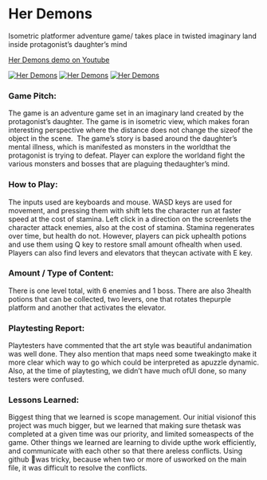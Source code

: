 # Her Demons

Isometric platformer adventure game/ takes place in twisted imaginary land inside protagonist’s daughter’s mind   

[Her Demons demo on Youtube](https://www.youtube.com/watch?v=YKiCCrpeONI)   

[![Her Demons](https://img.youtube.com/vi/0fa3i2y19Mg/1.jpg)](https://www.youtube.com/watch?v=0fa3i2y19Mg) [![Her Demons](https://img.youtube.com/vi/0fa3i2y19Mg/2.jpg)](https://www.youtube.com/watch?v=0fa3i2y19Mg) [![Her Demons](https://img.youtube.com/vi/0fa3i2y19Mg/3.jpg)](https://www.youtube.com/watch?v=0fa3i2y19Mg)  

### Game​ ​Pitch:   
The​ ​game​ ​is​ ​an​ ​adventure​ ​game​ ​set​ ​in​ ​an​ ​imaginary​ ​land​ ​created​ ​by​ ​the​ ​protagonist’s​ ​daughter.
The​ ​game​ ​is​ ​in​ ​isometric​ ​view,​ ​which​ ​makes​ ​for​ ​an​ ​interesting​ ​perspective​ ​where​ ​the​ ​distance
does​ ​not​ ​change​ ​the​ ​size​ ​of​ ​the​ ​object​ ​in​ ​the​ ​scene.​ ​ ​The​ ​game’s​ ​story​ ​is​ ​based​ ​around​ ​the
daughter’s​ ​mental​ ​illness,​ ​which​ ​is​ ​manifested​ ​as​ ​monsters​ ​in​ ​the​ ​world​ ​that​ ​the​ ​protagonist​ ​is
trying​ ​to​ ​defeat.​ ​Player​ ​can​ ​explore​ ​the​ ​world​ ​and​ ​fight​ ​the​ ​various​ ​monsters​ ​and​ ​bosses​ ​that​ ​are
plaguing​ ​the​ ​daughter’s​ ​mind.

### How​ ​to​ ​Play:   
The​ ​inputs​ ​used​ ​are​ ​keyboards​ ​and​ ​mouse.​ ​WASD​ ​keys​ ​are​ ​used​ ​for​ ​movement,​ ​and​ ​pressing
them​ ​with​ ​shift​ ​lets​ ​the​ ​character​ ​run​ ​at​ ​faster​ ​speed​ ​at​ ​the​ ​cost​ ​of​ ​stamina.​ ​Left​ ​click​ ​in​ ​a
direction​ ​on​ ​the​ ​screen​ ​lets​ ​the​ ​character​ ​attack​ ​enemies,​ ​also​ ​at​ ​the​ ​cost​ ​of​ ​stamina.​ ​Stamina
regenerates​ ​over​ ​time,​ ​but​ ​health​ ​do​ ​not.​ ​However,​ ​players​ ​can​ ​pick​ ​up​ ​health​ ​potions​ ​and​ ​use
them​ ​using​ ​Q​ ​key​ ​to​ ​restore​ ​small​ ​amount​ ​of​ ​health​ ​when​ ​used.​ ​Players​ ​can​ ​also​ ​find​ ​levers​ ​and
elevators​ ​that​ ​they​ ​can​ ​activate​ ​with​ ​E​ ​key.

### Amount​ ​/​ ​Type​ ​of​ ​Content:   
There​ ​is​ ​one​ ​level​ ​total,​ ​with​ ​6​ ​enemies​ ​and​ ​1​ ​boss.​ ​There​ ​are​ ​also​ ​3​ ​health​ ​potions​ ​that​ ​can​ ​be
collected,​ ​two​ ​levers,​ ​one​ ​that​ ​rotates​ ​the​ ​purple​ ​platform​ ​and​ ​another​ ​that​ ​activates​ ​the
elevator.

### Playtesting​ ​Report:   
Playtesters​ ​have​ ​commented​ ​that​ ​the​ ​art​ ​style​ ​was​ ​beautiful​ ​and​ ​animation​ ​was​ ​well​ ​done.​ ​They
also​ ​mention​ ​that​ ​maps​ ​need​ ​some​ ​tweaking​ ​to​ ​make​ ​it​ ​more​ ​clear​ ​which​ ​way​ ​to​ ​go​ ​which​ ​could
be​ ​interpreted​ ​as​ ​a​ ​puzzle​ ​dynamic.​ ​Also,​ ​at​ ​the​ ​time​ ​of​ ​playtesting,​ ​we​ ​didn’t​ ​have​ ​much​ ​of​ ​UI
done,​ ​so​ ​many​ ​testers​ ​were​ ​confused.

### Lessons​ ​Learned:   
Biggest​ ​thing​ ​that​ ​we​ ​learned​ ​is​ ​scope​ ​management.​ ​Our​ ​initial​ ​vision​ ​of​ ​this​ ​project​ ​was​ ​much
bigger,​ ​but​ ​we​ ​learned​ ​that​ ​making​ ​sure​ ​the​ ​task​ ​was​ ​completed​ ​at​ ​a​ ​given​ ​time​ ​was​ ​our​ ​priority,
and​ ​limited​ ​some​ ​aspects​ ​of​ ​the​ ​game.​ ​Other​ ​things​ ​we​ ​learned​ ​are​ ​learning​ ​to​ ​divide​ ​up​ ​the
work​ ​efficiently,​ ​and​ ​communicate​ ​with​ ​each​ ​other​ ​so​ ​that​ ​there​ ​are​ ​less​ ​conflicts.​ ​Using​ ​github was​ ​tricky,​ ​because​ ​when​ ​two​ ​or​ ​more​ ​of​ ​us​ ​worked​ ​on​ ​the​ ​main​ ​file,​ ​it​ ​was​ ​difficult​ ​to​ ​resolve
the​ ​conflicts.
